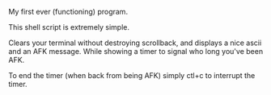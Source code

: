 My first ever (functioning) program.

This shell script is extremely simple.

Clears your terminal without destroying scrollback, and displays a nice ascii and an AFK message.
While showing a timer to signal who long you've been AFK.

To end the timer (when back from being AFK) simply ctl+c to interrupt the timer.
